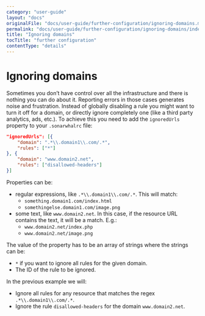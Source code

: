```yaml
---
category: "user-guide"
layout: "docs"
originalFile: "docs/user-guide/further-configuration/ignoring-domains.md"
permalink: "docs/user-guide/further-configuration/ignoring-domains/index.html"
title: "Ignoring domains"
tocTitle: "further configuration"
contentType: "details"
---
```

# Ignoring domains

Sometimes you don’t have control over all the infrastructure and there
is nothing you can do about it. Reporting errors in those cases generates
noise and frustration. Instead of globally disabling a rule you might
want to turn it off for a domain, or directly ignore completely one (like
a third party analytics, ads, etc.). To achieve this you need to add the
`ignoredUrls` property to your `.sonarwhalrc` file:

```json
"ignoredUrls": [{
    "domain": ".*\\.domain1\\.com/.*",
    "rules": ["*"]
}, {
    "domain": "www.domain2.net",
    "rules": ["disallowed-headers"]
}]
```

Properties can be:

* regular expressions, like `.*\\.domain1\\.com/.*`. This will match:
  * `something.domain1.com/index.html`
  * `somethingelse.domain1.com/image.png`
* some text, like `www.domain2.net`. In this case, if the resource URL
  contains the text, it will be a match. E.g.:
  * `www.domain2.net/index.php`
  * `www.domain2.net/image.png`

The value of the property has to be an array of strings where the
strings can be:

* `*` if you want to ignore all rules for the given domain.
* The ID of the rule to be ignored.

In the previous example we will:

* Ignore all rules for any resource that matches the regex
  `.*\\.domain1\\.com/.*`.
* Ignore the rule `disallowed-headers` for the domain `www.domain2.net`.
